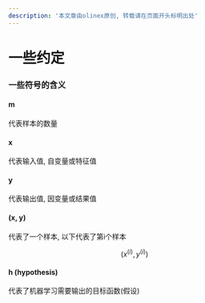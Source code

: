 ```yaml
---
description: '本文章由olinex原创, 转载请在页面开头标明出处'
---
```


# 一些约定

### 一些符号的含义

#### m

 代表样本的数量

#### x

 代表输入值, 自变量或特征值

#### y

 代表输出值, 因变量或结果值

#### \(x, y\)

 代表了一个样本, 以下代表了第i个样本

$$
(x^{(i)}, y^{(i)})
$$

#### h \(hypothesis\)

 代表了机器学习需要输出的目标函数\(假设\)





